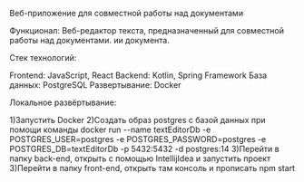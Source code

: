 Веб-приложение для совместной работы над документами

Функционал: Веб-редактор текста, предназначенный для совместной работы над документами. ии документа.

Стек технологий:

Frontend: JavaScript, React
Backend: Kotlin, Spring Framework
База данных: PostgreSQL
Развертывание: Docker

Локальное развёртывание:

1)Запустить Docker
2)Создать образ postgres с базой данных при помощи команды docker run --name textEditorDb -e POSTGRES_USER=postgres -e POSTGRES_PASSWORD=postgres -e POSTGRES_DB=textEditorDb -p 5432:5432 -d postgres:14
3)Перейти в папку back-end, открыть с помощью IntellijIdea и запустить проект
3)Перейти в папку front-end, открыть там консоль и прописать npm start
